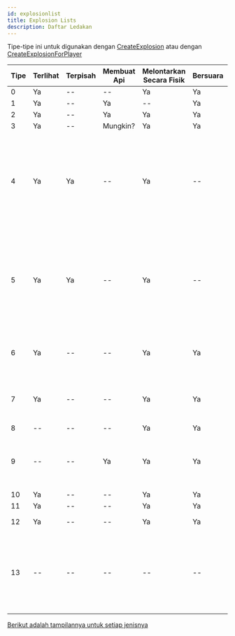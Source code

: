 ```yaml
---
id: explosionlist
title: Explosion Lists
description: Daftar Ledakan
---
```


Tipe-tipe ini untuk digunakan dengan [CreateExplosion](../functions/CreateExplosion) atau dengan [CreateExplosionForPlayer](../functions/CreateExplosionForPlayer)

| Tipe | Terlihat | Terpisah | Membuat Api | Melontarkan Secara Fisik | Bersuara | Kekhususan                                                                                                    | Rentang      |
| ---- | -------- | -------- | ----------- | ------------------------ | -------- | ------------------------------------------------------------------------------------------------------------- | ------------ |
| 0    | Ya       | --       | --          | Ya                       | Ya       | Normal                                                                                                        | Besar        |
| 1    | Ya       | --       | Ya          | --                       | Ya       | Normal                                                                                                        | Normal       |
| 2    | Ya       | --       | Ya          | Ya                       | Ya       | Normal                                                                                                        | Besar        |
| 3    | Ya       | --       | Mungkin?    | Ya                       | Ya       | Normal                                                                                                        | Besar        |
| 4    | Ya       | Ya       | --          | Ya                       | --       | Ledakan yang tidak biasa, menghasilkan hanya ledakan efek bakar dan melontarkan apapun, TIDAK ADA EFEK SUARA. | Normal       |
| 5    | Ya       | Ya       | --          | Ya                       | --       | Ledakan yang tidak biasa, menghasilkan hanya ledakan efek bakar dan melontarkan apapun, TIDAK ADA EFEK SUARA. | Normal       |
| 6    | Ya       | --       | --          | Ya                       | Ya       | Adanya ledakan kemerahan setelah meledak                                                                      | Sangat Besar |
| 7    | Ya       | --       | --          | Ya                       | Ya       | Adanya ledakan kemerahan setelah meledak                                                                      | Besar        |
| 8    | --       | --       | --          | Ya                       | Ya       | Tidak terlihat                                                                                                | Normal       |
| 9    | --       | --       | Ya          | Ya                       | Ya       | Menciptakan api di tanah, maka ledakan terdengar, tapi tidak terlihat.                                        | Normal       |
| 10   | Ya       | --       | --          | Ya                       | Ya       | Normal                                                                                                        | Besar        |
| 11   | Ya       | --       | --          | Ya                       | Ya       | Normal                                                                                                        | Kecil        |
| 12   | Ya       | --       | --          | Ya                       | Ya       | Sangat kecil                                                                                                  | Sangat Kecil |
| 13   | --       | --       | --          | --                       | --       | Hanya menghasilkan efek hitam bekas terbakar di tanah, tidak menimbulkan kerusakan apapun.                    | Besar        |

[Berikut adalah tampilannya untuk setiap jenisnya](https://weedarr.wikidot.com/explosion)
